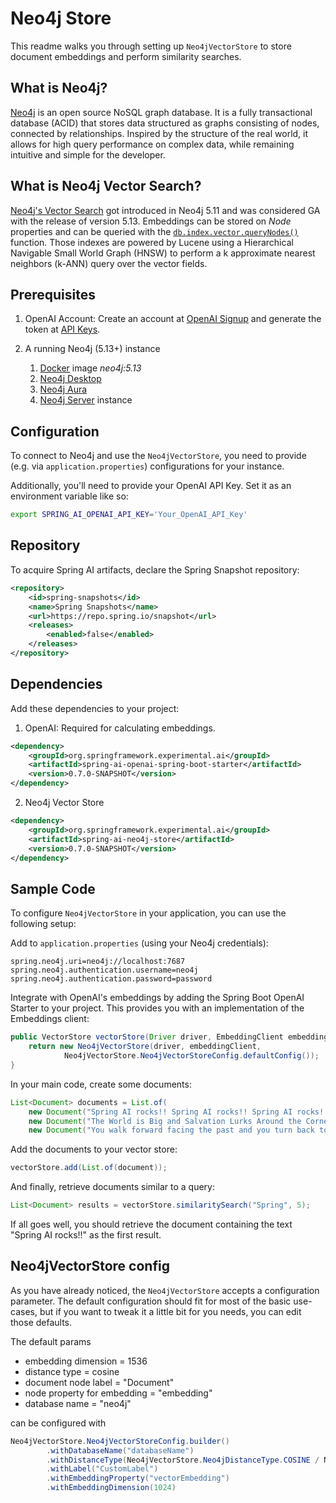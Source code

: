 # Neo4j Store

This readme walks you through setting up `Neo4jVectorStore` to store document embeddings and perform similarity searches.

## What is Neo4j?

[Neo4j](https://neo4j.com) is an open source NoSQL graph database.
It is a fully transactional database (ACID) that stores data structured as graphs consisting of nodes, connected by relationships.
Inspired by the structure of the real world, it allows for high query performance on complex data, while remaining intuitive and simple for the developer. 

## What is Neo4j Vector Search?

[Neo4j's Vector Search](https://neo4j.com/docs/cypher-manual/current/indexes-for-vector-search/) got introduced in Neo4j 5.11 and was considered GA with the release of version 5.13.
Embeddings can be stored on _Node_ properties and can be queried with the [`db.index.vector.queryNodes()`](https://neo4j.com/docs/operations-manual/5/reference/procedures/#procedure_db_index_vector_queryNodes) function.
Those indexes are powered by Lucene using a Hierarchical Navigable Small World Graph (HNSW) to perform a k approximate nearest neighbors (k-ANN) query over the vector fields.

## Prerequisites

1. OpenAI Account: Create an account at [OpenAI Signup](https://platform.openai.com/signup) and generate the token at [API Keys](https://platform.openai.com/account/api-keys).

2. A running Neo4j (5.13+) instance 
    1. [Docker](https://hub.docker.com/_/neo4j) image _neo4j:5.13_
	2. [Neo4j Desktop](https://neo4j.com/download/)
    3. [Neo4j Aura](https://neo4j.com/cloud/aura-free/)
	4. [Neo4j Server](https://neo4j.com/deployment-center/) instance

## Configuration

To connect to Neo4j and use the `Neo4jVectorStore`, you need to provide (e.g. via `application.properties`) configurations for your instance.

Additionally, you'll need to provide your OpenAI API Key. Set it as an environment variable like so:

```bash
export SPRING_AI_OPENAI_API_KEY='Your_OpenAI_API_Key'
```

## Repository

To acquire Spring AI artifacts, declare the Spring Snapshot repository:

```xml
<repository>
	<id>spring-snapshots</id>
	<name>Spring Snapshots</name>
	<url>https://repo.spring.io/snapshot</url>
	<releases>
		<enabled>false</enabled>
	</releases>
</repository>
```

## Dependencies

Add these dependencies to your project:

1. OpenAI: Required for calculating embeddings.  
```xml
<dependency>
	<groupId>org.springframework.experimental.ai</groupId>
	<artifactId>spring-ai-openai-spring-boot-starter</artifactId>
	<version>0.7.0-SNAPSHOT</version>
</dependency>
```
  
2. Neo4j Vector Store

```xml
<dependency>
	<groupId>org.springframework.experimental.ai</groupId>
	<artifactId>spring-ai-neo4j-store</artifactId>
	<version>0.7.0-SNAPSHOT</version>
</dependency>
```

## Sample Code

To configure `Neo4jVectorStore` in your application, you can use the following setup:

Add to `application.properties` (using your Neo4j credentials):

```
spring.neo4j.uri=neo4j://localhost:7687
spring.neo4j.authentication.username=neo4j
spring.neo4j.authentication.password=password
```

Integrate with OpenAI's embeddings by adding the Spring Boot OpenAI Starter to your project.
This provides you with an implementation of the Embeddings client:

```java
public VectorStore vectorStore(Driver driver, EmbeddingClient embeddingClient) {
	return new Neo4jVectorStore(driver, embeddingClient,
			Neo4jVectorStore.Neo4jVectorStoreConfig.defaultConfig());
}
```

In your main code, create some documents:

```java
List<Document> documents = List.of(
	new Document("Spring AI rocks!! Spring AI rocks!! Spring AI rocks!! Spring AI rocks!! Spring AI rocks!!", Map.of("meta1", "meta1")),
	new Document("The World is Big and Salvation Lurks Around the Corner"),
	new Document("You walk forward facing the past and you turn back toward the future.", Map.of("meta2", "meta2")));
```

Add the documents to your vector store:

```java
vectorStore.add(List.of(document));
```

And finally, retrieve documents similar to a query:

```java
List<Document> results = vectorStore.similaritySearch("Spring", 5);
```

If all goes well, you should retrieve the document containing the text "Spring AI rocks!!" as the first result.

## Neo4jVectorStore config

As you have already noticed, the `Neo4jVectorStore` accepts a configuration parameter.
The default configuration should fit for most of the basic use-cases, but if you want to tweak it a little bit for you needs, you can edit those defaults.

The default params
* embedding dimension = 1536
* distance type = cosine 
* document node label = "Document"
* node property for embedding = "embedding"
* database name = "neo4j"

can be configured with

```java
Neo4jVectorStore.Neo4jVectorStoreConfig.builder()
		.withDatabaseName("databaseName")
		.withDistanceType(Neo4jVectorStore.Neo4jDistanceType.COSINE / Neo4jVectorStore.Neo4jDistanceType.EUCLIDEAN)
		.withLabel("CustomLabel")
		.withEmbeddingProperty("vectorEmbedding")
		.withEmbeddingDimension(1024)
```
